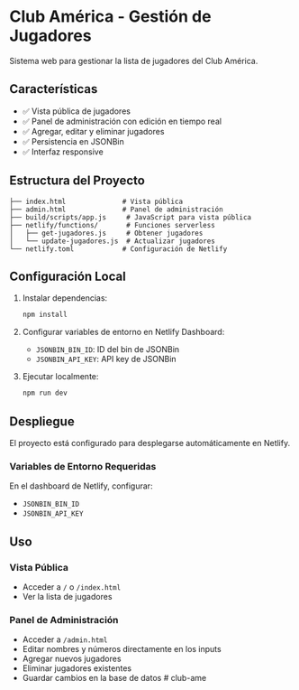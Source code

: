 # Club América - Gestión de Jugadores

Sistema web para gestionar la lista de jugadores del Club América.

## Características

- ✅ Vista pública de jugadores
- ✅ Panel de administración con edición en tiempo real
- ✅ Agregar, editar y eliminar jugadores
- ✅ Persistencia en JSONBin
- ✅ Interfaz responsive

## Estructura del Proyecto

```
├── index.html              # Vista pública
├── admin.html              # Panel de administración
├── build/scripts/app.js     # JavaScript para vista pública
├── netlify/functions/       # Funciones serverless
│   ├── get-jugadores.js     # Obtener jugadores
│   └── update-jugadores.js  # Actualizar jugadores
└── netlify.toml            # Configuración de Netlify
```

## Configuración Local

1. Instalar dependencias:
   ```bash
   npm install
   ```

2. Configurar variables de entorno en Netlify Dashboard:
   - `JSONBIN_BIN_ID`: ID del bin de JSONBin
   - `JSONBIN_API_KEY`: API key de JSONBin

3. Ejecutar localmente:
   ```bash
   npm run dev
   ```

## Despliegue

El proyecto está configurado para desplegarse automáticamente en Netlify.

### Variables de Entorno Requeridas

En el dashboard de Netlify, configurar:
- `JSONBIN_BIN_ID`
- `JSONBIN_API_KEY`

## Uso

### Vista Pública
- Acceder a `/` o `/index.html`
- Ver la lista de jugadores

### Panel de Administración
- Acceder a `/admin.html`
- Editar nombres y números directamente en los inputs
- Agregar nuevos jugadores
- Eliminar jugadores existentes
- Guardar cambios en la base de datos
#   c l u b - a m e  
 